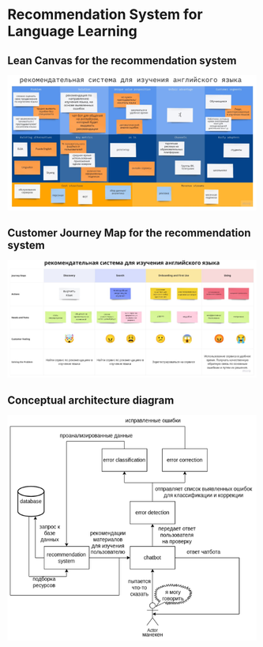 # Recommendation System for Language Learning

## Lean Canvas for the recommendation system
![Lean Canvas](images/Lean_Canvas.jpg)

## Customer Journey Map for the recommendation system
![Customer Journey Map](images/CJM.jpg)

## Conceptual architecture diagram
![Conceptual architecture diagram](images/scheme.png)
